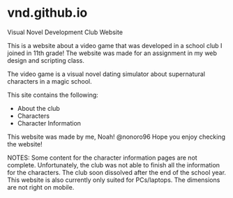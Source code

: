 # vnd.github.io
Visual Novel Development Club Website

This is a website about a video game that was developed in a school club I joined in 11th grade!
The website was made for an assignment in my web design and scripting class.

The video game is a visual novel dating simulator about supernatural characters in a magic school.

This site contains the following:
- About the club
- Characters
- Character Information 

This website was made by me, Noah! @nonoro96
Hope you enjoy checking the website!

NOTES:
Some content for the character information pages are not complete.
Unfortunately, the club was not able to finish all the information for the characters.
The club soon dissolved after the end of the school year.
This website is also currently only suited for PCs/laptops. The dimensions are not right on mobile.
